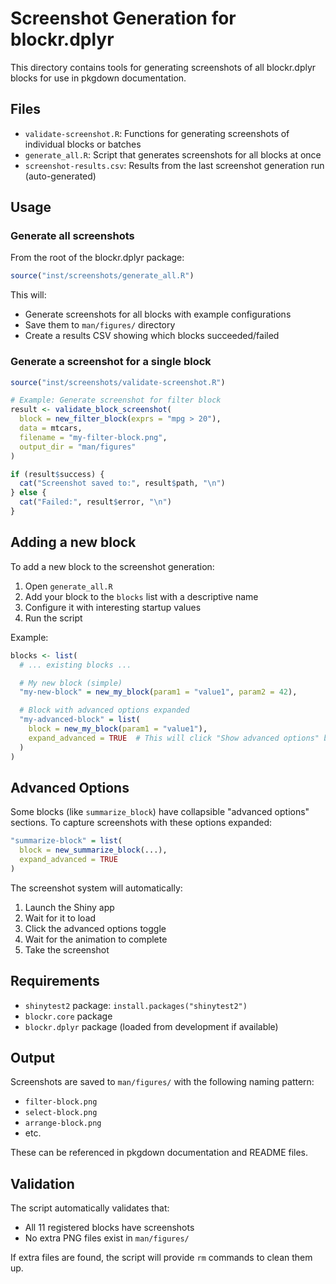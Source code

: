 # Screenshot Generation for blockr.dplyr

This directory contains tools for generating screenshots of all blockr.dplyr blocks for use in pkgdown documentation.

## Files

- `validate-screenshot.R`: Functions for generating screenshots of individual blocks or batches
- `generate_all.R`: Script that generates screenshots for all blocks at once
- `screenshot-results.csv`: Results from the last screenshot generation run (auto-generated)

## Usage

### Generate all screenshots

From the root of the blockr.dplyr package:

```r
source("inst/screenshots/generate_all.R")
```

This will:
- Generate screenshots for all blocks with example configurations
- Save them to `man/figures/` directory
- Create a results CSV showing which blocks succeeded/failed

### Generate a screenshot for a single block

```r
source("inst/screenshots/validate-screenshot.R")

# Example: Generate screenshot for filter block
result <- validate_block_screenshot(
  block = new_filter_block(exprs = "mpg > 20"),
  data = mtcars,
  filename = "my-filter-block.png",
  output_dir = "man/figures"
)

if (result$success) {
  cat("Screenshot saved to:", result$path, "\n")
} else {
  cat("Failed:", result$error, "\n")
}
```

## Adding a new block

To add a new block to the screenshot generation:

1. Open `generate_all.R`
2. Add your block to the `blocks` list with a descriptive name
3. Configure it with interesting startup values
4. Run the script

Example:

```r
blocks <- list(
  # ... existing blocks ...

  # My new block (simple)
  "my-new-block" = new_my_block(param1 = "value1", param2 = 42),

  # Block with advanced options expanded
  "my-advanced-block" = list(
    block = new_my_block(param1 = "value1"),
    expand_advanced = TRUE  # This will click "Show advanced options" before screenshot
  )
)
```

## Advanced Options

Some blocks (like `summarize_block`) have collapsible "advanced options" sections. To capture screenshots with these options expanded:

```r
"summarize-block" = list(
  block = new_summarize_block(...),
  expand_advanced = TRUE
)
```

The screenshot system will automatically:
1. Launch the Shiny app
2. Wait for it to load
3. Click the advanced options toggle
4. Wait for the animation to complete
5. Take the screenshot

## Requirements

- `shinytest2` package: `install.packages("shinytest2")`
- `blockr.core` package
- `blockr.dplyr` package (loaded from development if available)

## Output

Screenshots are saved to `man/figures/` with the following naming pattern:
- `filter-block.png`
- `select-block.png`
- `arrange-block.png`
- etc.

These can be referenced in pkgdown documentation and README files.

## Validation

The script automatically validates that:
- All 11 registered blocks have screenshots
- No extra PNG files exist in `man/figures/`

If extra files are found, the script will provide `rm` commands to clean them up.
